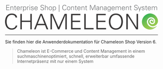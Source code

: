![](/assets/chameleon_logo_neu.png)






----
Sie finden hier die Anwenderdokumentation für Chameleon Shop Version 6.


> Chameleon ist 
E-Commerce und Content Management in einem
suchmaschinenoptimiert, schnell, erweiterbar
umfassende Internetpräsenz mit nur einem System










